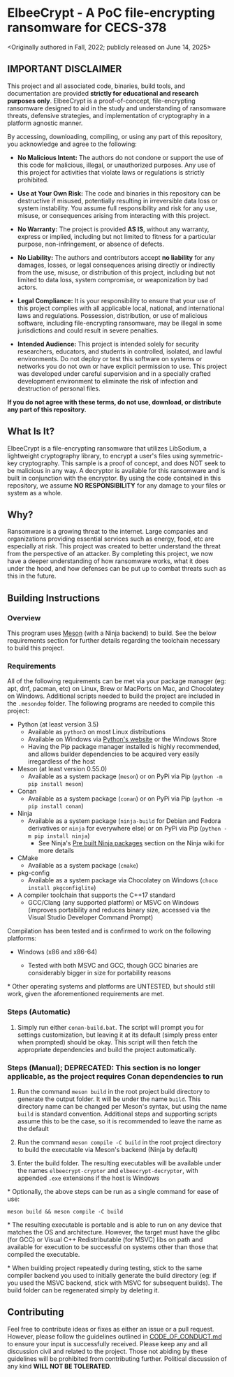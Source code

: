 # ElbeeCrypt - A PoC file-encrypting ransomware for CECS-378

<Originally authored in Fall, 2022; publicly released on June 14, 2025>

## IMPORTANT DISCLAIMER

This project and all associated code, binaries, build tools, and documentation are provided **strictly for educational and research purposes only**. ElbeeCrypt is a proof-of-concept, file-encrypting ransomware designed to aid in the study and understanding of ransomware threats, defensive strategies, and implementation of cryptography in a platform agnostic manner.

By accessing, downloading, compiling, or using any part of this repository, you acknowledge and agree to the following:

- **No Malicious Intent:** The authors do not condone or support the use of this code for malicious, illegal, or unauthorized purposes. Any use of this project for activities that violate laws or regulations is strictly prohibited.

- **Use at Your Own Risk:** The code and binaries in this repository can be destructive if misused, potentially resulting in irreversible data loss or system instability. You assume full responsibility and risk for any use, misuse, or consequences arising from interacting with this project.

- **No Warranty:** The project is provided **AS IS**, without any warranty, express or implied, including but not limited to fitness for a particular purpose, non-infringement, or absence of defects.

- **No Liability:** The authors and contributors accept **no liability** for any damages, losses, or legal consequences arising directly or indirectly from the use, misuse, or distribution of this project, including but not limited to data loss, system compromise, or weaponization by bad actors.

- **Legal Compliance:** It is your responsibility to ensure that your use of this project complies with all applicable local, national, and international laws and regulations. Possession, distribution, or use of malicious software, including file-encrypting ransomware, may be illegal in some jurisdictions and could result in severe penalties.

- **Intended Audience:** This project is intended solely for security researchers, educators, and students in controlled, isolated, and lawful environments. Do not deploy or test this software on systems or networks you do not own or have explicit permission to use. This project was developed under careful supervision and in a specially crafted development environment to eliminate the risk of infection and destruction of personal files.

**If you do not agree with these terms, do not use, download, or distribute any part of this repository.**

## What Is It?

ElbeeCrypt is a file-encrypting ransomware that utilizes LibSodium, a lightweight cryptography library, to encrypt a user's files using symmetric-key cryptography. This sample is a proof of concept, and does NOT seek to be malicious in any way. A decryptor is available for this ransomware and is built in conjunction with the encryptor. By using the code contained in this repository, we assume **NO RESPONSIBILITY** for any damage to your files or system as a whole.

## Why?

Ransomware is a growing threat to the internet. Large companies and organizations providing essential services such as energy, food, etc are especially at risk. This project was created to better understand the threat from the perspective of an attacker. By completing this project, we now have a deeper understanding of how ransomware works, what it does under the hood, and how defenses can be put up to combat threats such as this in the future.

## Building Instructions

### Overview

This program uses [Meson](https://mesonbuild.com/) (with a Ninja backend) to build. See the below requirements section for further details regarding the toolchain necessary to build this project.

### Requirements

All of the following requirements can be met via your package manager (eg: apt, dnf, pacman, etc) on Linux, Brew or MacPorts on Mac, and Chocolatey on Windows. Additional scripts needed to build the project are included in the `.mesondep` folder. The following programs are needed to compile this project:

- Python (at least version 3.5)
  - Available as `python3` on most Linux distributions
  - Available on Windows via [Python's website](https://www.python.org/downloads/) or the Windows Store
  - Having the Pip package manager installed is highly recommended, and allows builder dependencies to be acquired very easily irregardless of the host
- Meson (at least version 0.55.0)
  - Available as a system package (`meson`) or on PyPi via Pip (`python -m pip install meson`)
- Conan
  - Available as a system package (`conan`) or on PyPi via Pip (`python -m pip install conan`)
- Ninja
  - Available as a system package (`ninja-build` for Debian and Fedora derivatives or `ninja` for everywhere else) or on PyPi via Pip (`python -m pip install ninja`)
    - See Ninja's [Pre built Ninja packages](https://github.com/ninja-build/ninja/wiki/Pre-built-Ninja-packages) section on the Ninja wiki for more details
- CMake
  - Available as a system package (`cmake`)
- pkg-config
  - Available as a system package via Chocolatey on Windows (`choco install pkgconfiglite`)
- A compiler toolchain that supports the C++17 standard
  - GCC/Clang (any supported platform) or MSVC on Windows (improves portability and reduces binary size, accessed via the Visual Studio Developer Command Prompt)

Compilation has been tested and is confirmed to work on the following platforms:

- Windows (x86 and x86-64)
  
  - Tested with both MSVC and GCC, though GCC binaries are considerably bigger in size for portability reasons

\* Other operating systems and platforms are UNTESTED, but should still work, given the aforementioned requirements are met.

### Steps (Automatic)

1. Simply run either `conan-build.bat`. The script will prompt you for settings customization, but leaving it at its default (simply press enter when prompted) should be okay. This script will then fetch the appropriate dependencies and build the project automatically.

### Steps (Manual); DEPRECATED: This section is no longer applicable, as the project requires Conan dependencies to run

1. Run the command `meson build` in the root project build directory to generate the output folder. It will be under the name `build`. This directory name can be changed per Meson's syntax, but using the name `build` is standard convention. Additional steps and supporting scripts assume this to be the case, so it is recommended to leave the name as the default

2. Run the command `meson compile -C build` in the root project directory to build the executable via Meson's backend (Ninja by default)

3. Enter the build folder. The resulting executables will be available under the names `elbeecrypt-cryptor` and `elbeecrypt-decryptor`, with appended `.exe` extensions if the host is Windows

\* Optionally, the above steps can be run as a single command for ease of use:

`meson build && meson compile -C build`

\* The resulting executable is portable and is able to run on any device that matches the OS and architecture. However, the target must have the glibc (for GCC) or Visual C++ Redistributable (for MSVC) libs on path and available for execution to be successful on systems other than those that compiled the executable.

\* When building project repeatedly during testing, stick to the same compiler backend you used to initially generate the build directory (eg: if you used the MSVC backend, stick with MSVC for subsequent builds). The build folder can be regenerated simply by deleting it.

## Contributing

Feel free to contribute ideas or fixes as either an issue or a pull request. However, please follow the guidelines outlined in [CODE_OF_CONDUCT.md](CODE_OF_CONDUCT.md) to ensure your input is successfully received. Please keep any and all discussion civil and related to the project. Those not abiding by these guidelines will be prohibited from contributing further. Political discussion of any kind **WILL NOT BE TOLERATED**.
